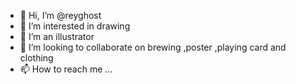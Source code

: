 - 👋 Hi, I’m @reyghost
- 👀 I’m interested in drawing
- 🌱 I’m an illustrator
- 💞️ I’m looking to collaborate on brewing ,poster ,playing card and clothing
- 📫 How to reach me ...

<!---https://www.behance.net/redbuldog4f77f
reyghost/reyghost is a ✨ special ✨ repository because its `README.md` (this file) appears on your GitHub profile.
You can click the Preview link to take a look at your changes.
--->
